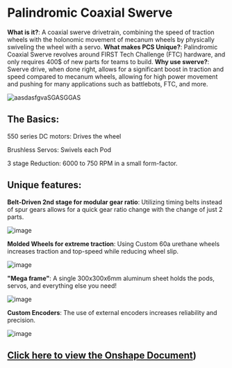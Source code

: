 # Palindromic Coaxial Swerve
**What is it?**: A coaxial swerve drivetrain, combining the speed of traction wheels with the holonomic movement of mecanum wheels by physically swiveling the wheel with a servo.
**What makes PCS Unique?**: Palindromic Coaxial Swerve revolves around FIRST Tech Challenge (FTC) hardware, and only requires 400$ of new parts for teams to build.
**Why use swerve?**: Swerve drive, when done right, allows for a significant boost in traction and speed compared to mecanum wheels, allowing for high power movement and pushing for many applications such as battlebots, FTC, and more.

![aasdasfgvaSGASGGAS](https://github.com/user-attachments/assets/db45992e-7b7a-4ab0-a434-86563c9dc0f4)


## The Basics:

550 series DC motors: Drives the wheel

Brushless Servos: Swivels each Pod

3 stage Reduction: 6000 to 750 RPM in a small form-factor.


## Unique features:

**Belt-Driven 2nd stage for modular gear ratio**: Utilizing timing belts instead of spur gears allows for a quick gear ratio change with the change of just 2 parts.

![image](https://github.com/user-attachments/assets/32f71dd9-77aa-4f8f-ac66-ead96eabcd63)


**Molded Wheels for extreme traction**: Using Custom 60a urethane wheels increases traction and top-speed while reducing wheel slip.

![image](https://github.com/user-attachments/assets/30127c58-f900-49a6-b361-c645a84bab3e)


**"Mega frame"**: A single 300x300x6mm aluminum sheet holds the pods, servos, and everything else you need!

![image](https://github.com/user-attachments/assets/9f678547-4f57-4868-8fe2-d0342955979a)


**Custom Encoders**: The use of external encoders increases reliability and precision.

![image](https://github.com/user-attachments/assets/79dcbb91-9b6a-4ea5-a4f1-49bb0331f890)

## [Click here to view the Onshape Document](https://tinyurl.com/PalindromicCoaxialSwerve))
